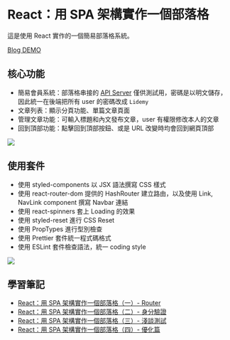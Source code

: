 # React：用 SPA 架構實作一個部落格

這是使用 React 實作的一個簡易部落格系統。

[Blog DEMO](https://heidiliu2020.github.io/react-blog-test/#/)

## 核心功能

- 簡易會員系統：部落格串接的 [API Server](https://github.com/Lidemy/lidemy-student-json-api-server) 僅供測試用，密碼是以明文儲存，因此統一在後端把所有 user 的密碼改成 `Lidemy`
- 文章列表：顯示分頁功能、單篇文章頁面
- 管理文章功能：可輸入標題和內文發布文章，user 有權限修改本人的文章
- 回到頂部功能：點擊回到頂部按鈕、或是 URL 改變時均會回到網頁頂部

![](https://i.imgur.com/2qkNfak.png)

## 使用套件

- 使用 styled-components 以 JSX 語法撰寫 CSS 樣式
- 使用 react-router-dom 提供的 HashRouter 建立路由，以及使用 Link, NavLink component 撰寫 Navbar 連結
- 使用 react-spinners 套上 Loading 的效果
- 使用 styled-reset 進行 CSS Reset
- 使用 PropTypes 進行型別檢查
- 使用 Prettier 套件統一程式碼格式
- 使用 ESLint 套件檢查語法，統一 coding style

![](https://i.imgur.com/Wj5HqFa.png)

## 學習筆記

- [React：用 SPA 架構實作一個部落格（一）- Router](https://heidiliu2020.github.io/2020/12/16/fe302-react-router/)
- [React：用 SPA 架構實作一個部落格（二）- 身分驗證](https://heidiliu2020.github.io/2020/12/17/fe302-react-usecontext-usehistory/)
- [React：用 SPA 架構實作一個部落格（三）- 淺談測試](https://heidiliu2020.github.io/2020/12/17/fe302-react-test/)
- [React：用 SPA 架構實作一個部落格（四）- 優化篇](https://heidiliu2020.github.io/2020/12/18/fe302-react-optimization/)
